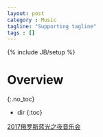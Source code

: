 ```yaml
---
layout: post
category : Music
tagline: "Supporting tagline"
tags : []
---
```

{% include JB/setup %}

# Overview
{:.no_toc}

* dir
{:toc}

[2017俄罗斯蓝光之夜音乐会](http://tv.cctv.com/2017/02/04/VIDEp4DJYg5JPjM09fAhitlK170204.shtml)
